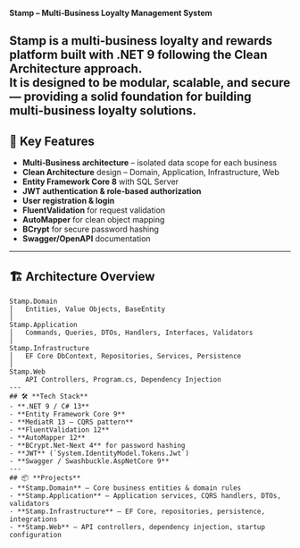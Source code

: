 **Stamp – Multi‑Business Loyalty Management System**  

Stamp is a **multi‑business loyalty and rewards platform** built with **.NET 9** following the **Clean Architecture** approach.  
It is designed to be modular, scalable, and secure — providing a solid foundation for building multi‑business loyalty solutions.  
---
## 🚀 **Key Features**
- **Multi‑Business architecture** – isolated data scope for each business  
- **Clean Architecture** design – Domain, Application, Infrastructure, Web  
- **Entity Framework Core 8** with SQL Server  
- **JWT authentication & role‑based authorization**  
- **User registration & login**  
- **FluentValidation** for request validation  
- **AutoMapper** for clean object mapping  
- **BCrypt** for secure password hashing  
- **Swagger/OpenAPI** documentation  
---
## 🏗 **Architecture Overview**
```text
Stamp.Domain
│   Entities, Value Objects, BaseEntity
│
Stamp.Application
│   Commands, Queries, DTOs, Handlers, Interfaces, Validators
│
Stamp.Infrastructure
│   EF Core DbContext, Repositories, Services, Persistence
│
Stamp.Web
    API Controllers, Program.cs, Dependency Injection
---
## 🛠 **Tech Stack**
- **.NET 9 / C# 13**  
- **Entity Framework Core 9**  
- **MediatR 13 – CQRS pattern**  
- **FluentValidation 12**  
- **AutoMapper 12**  
- **BCrypt.Net-Next 4** for password hashing  
- **JWT** (`System.IdentityModel.Tokens.Jwt`)  
- **Swagger / Swashbuckle.AspNetCore 9**  
---
## 📦 **Projects**
- **Stamp.Domain** – Core business entities & domain rules  
- **Stamp.Application** – Application services, CQRS handlers, DTOs, validators  
- **Stamp.Infrastructure** – EF Core, repositories, persistence, integrations  
- **Stamp.Web** – API controllers, dependency injection, startup configuration  

